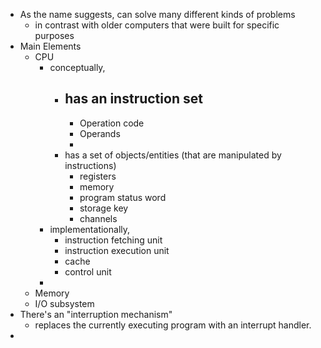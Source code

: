 - As the name suggests, can solve many different kinds of problems
	- in contrast with older computers that were built for specific purposes
- Main Elements
	- CPU
		- conceptually,
			- has an instruction set
				-
				- Operation code
				- Operands
				-
			- has a set of objects/entities (that are manipulated by instructions)
				- registers
				- memory
				- program status word
				- storage key
				- channels
		- implementationally,
			- instruction fetching unit
			- instruction execution unit
			- cache
			- control unit
		-
	- Memory
	- I/O subsystem
- There's an "interruption mechanism"
	- replaces the currently executing program with an interrupt handler.
-